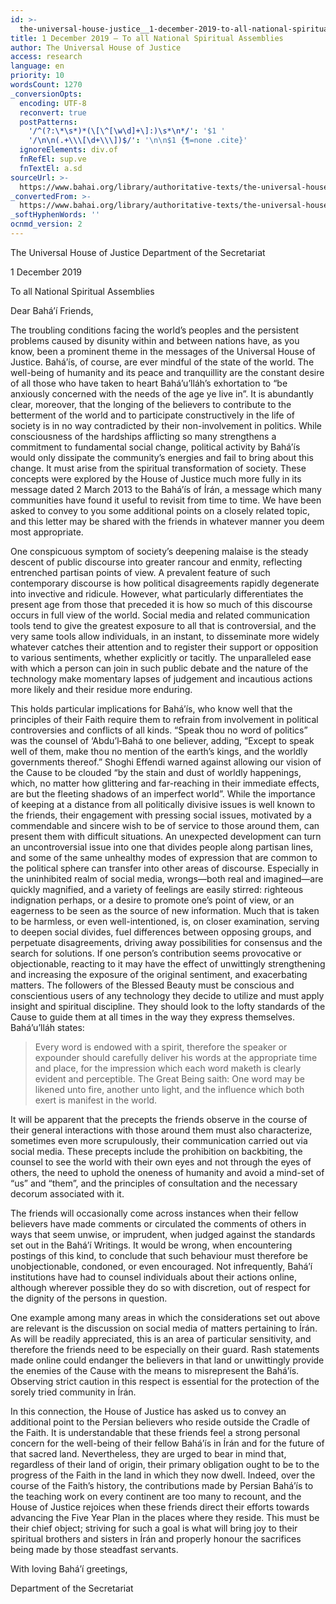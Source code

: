 ```yaml
---
id: >-
  the-universal-house-justice__1-december-2019-to-all-national-spiritual-assemblies__2753252209__en
title: 1 December 2019 – To all National Spiritual Assemblies
author: The Universal House of Justice
access: research
language: en
priority: 10
wordsCount: 1270
_conversionOpts:
  encoding: UTF-8
  reconvert: true
  postPatterns:
    '/^(?:\*\s*)*(\[\^[\w\d]+\]:)\s*\n*/': '$1 '
    '/\n\n(.+\\\[\d+\\\])$/': '\n\n$1 {¶=none .cite}'
  ignoreElements: div.of
  fnRefEl: sup.ve
  fnTextEl: a.sd
sourceUrl: >-
  https://www.bahai.org/library/authoritative-texts/the-universal-house-of-justice/messages/20191201_001/20191201_001.xhtml
_convertedFrom: >-
  https://www.bahai.org/library/authoritative-texts/the-universal-house-of-justice/messages/20191201_001/20191201_001.xhtml
_softHyphenWords: ''
ocnmd_version: 2
---
```

The Universal House of Justice
Department of the Secretariat

1 December 2019

To all National Spiritual Assemblies

Dear Bahá’í Friends,

The troubling conditions facing the world’s peoples and the persistent problems caused by disunity within and between nations have, as you know, been a prominent theme in the messages of the Universal House of Justice. Bahá’ís, of course, are ever mindful of the state of the world. The well-being of humanity and its peace and tranquillity are the constant desire of all those who have taken to heart Bahá’u’lláh’s exhortation to “be anxiously concerned with the needs of the age ye live in”. It is abundantly clear, moreover, that the longing of the believers to contribute to the betterment of the world and to participate constructively in the life of society is in no way contradicted by their non-involvement in politics. While consciousness of the hardships afflicting so many strengthens a commitment to fundamental social change, political activity by Bahá’ís would only dissipate the community’s energies and fail to bring about this change. It must arise from the spiritual transformation of society. These concepts were explored by the House of Justice much more fully in its message dated 2 March 2013 to the Bahá’ís of Írán, a message which many communities have found it useful to revisit from time to time. We have been asked to convey to you some additional points on a closely related topic, and this letter may be shared with the friends in whatever manner you deem most appropriate.

One conspicuous symptom of society’s deepening malaise is the steady descent of public discourse into greater rancour and enmity, reflecting entrenched partisan points of view. A prevalent feature of such contemporary discourse is how political disagreements rapidly degenerate into invective and ridicule. However, what particularly differentiates the present age from those that preceded it is how so much of this discourse occurs in full view of the world. Social media and related communication tools tend to give the greatest exposure to all that is controversial, and the very same tools allow individuals, in an instant, to disseminate more widely whatever catches their attention and to register their support or opposition to various sentiments, whether explicitly or tacitly. The unparalleled ease with which a person can join in such public debate and the nature of the technology make momentary lapses of judgement and incautious actions more likely and their residue more enduring.

This holds particular implications for Bahá’ís, who know well that the principles of their Faith require them to refrain from involvement in political controversies and conflicts of all kinds. “Speak thou no word of politics” was the counsel of ‘Abdu’l‑Bahá to one believer, adding, “Except to speak well of them, make thou no mention of the earth’s kings, and the worldly governments thereof.” Shoghi Effendi warned against allowing our vision of the Cause to be clouded “by the stain and dust of worldly happenings, which, no matter how glittering and far-reaching in their immediate effects, are but the fleeting shadows of an imperfect world”. While the importance of keeping at a distance from all politically divisive issues is well known to the friends, their engagement with pressing social issues, motivated by a commendable and sincere wish to be of service to those around them, can present them with difficult situations. An unexpected development can turn an uncontroversial issue into one that divides people along partisan lines, and some of the same unhealthy modes of expression that are common to the political sphere can transfer into other areas of discourse. Especially in the uninhibited realm of social media, wrongs—both real and imagined—are quickly magnified, and a variety of feelings are easily stirred: righteous indignation perhaps, or a desire to promote one’s point of view, or an eagerness to be seen as the source of new information. Much that is taken to be harmless, or even well-intentioned, is, on closer examination, serving to deepen social divides, fuel differences between opposing groups, and perpetuate disagreements, driving away possibilities for consensus and the search for solutions. If one person’s contribution seems provocative or objectionable, reacting to it may have the effect of unwittingly strengthening and increasing the exposure of the original sentiment, and exacerbating matters. The followers of the Blessed Beauty must be conscious and conscientious users of any technology they decide to utilize and must apply insight and spiritual discipline. They should look to the lofty standards of the Cause to guide them at all times in the way they express themselves. Bahá’u’lláh states:

> Every word is endowed with a spirit, therefore the speaker or expounder should carefully deliver his words at the appropriate time and place, for the impression which each word maketh is clearly evident and perceptible. The Great Being saith: One word may be likened unto fire, another unto light, and the influence which both exert is manifest in the world.

It will be apparent that the precepts the friends observe in the course of their general interactions with those around them must also characterize, sometimes even more scrupulously, their communication carried out via social media. These precepts include the prohibition on backbiting, the counsel to see the world with their own eyes and not through the eyes of others, the need to uphold the oneness of humanity and avoid a mind-set of “us” and “them”, and the principles of consultation and the necessary decorum associated with it.

The friends will occasionally come across instances when their fellow believers have made comments or circulated the comments of others in ways that seem unwise, or imprudent, when judged against the standards set out in the Bahá’í Writings. It would be wrong, when encountering postings of this kind, to conclude that such behaviour must therefore be unobjectionable, condoned, or even encouraged. Not infrequently, Bahá’í institutions have had to counsel individuals about their actions online, although wherever possible they do so with discretion, out of respect for the dignity of the persons in question.

One example among many areas in which the considerations set out above are relevant is the discussion on social media of matters pertaining to Írán. As will be readily appreciated, this is an area of particular sensitivity, and therefore the friends need to be especially on their guard. Rash statements made online could endanger the believers in that land or unwittingly provide the enemies of the Cause with the means to misrepresent the Bahá’ís. Observing strict caution in this respect is essential for the protection of the sorely tried community in Írán.

In this connection, the House of Justice has asked us to convey an additional point to the Persian believers who reside outside the Cradle of the Faith. It is understandable that these friends feel a strong personal concern for the well-being of their fellow Bahá’ís in Írán and for the future of that sacred land. Nevertheless, they are urged to bear in mind that, regardless of their land of origin, their primary obligation ought to be to the progress of the Faith in the land in which they now dwell. Indeed, over the course of the Faith’s history, the contributions made by Persian Bahá’ís to the teaching work on every continent are too many to recount, and the House of Justice rejoices when these friends direct their efforts towards advancing the Five Year Plan in the places where they reside. This must be their chief object; striving for such a goal is what will bring joy to their spiritual brothers and sisters in Írán and properly honour the sacrifices being made by those steadfast servants.

With loving Bahá’í greetings,

Department of the Secretariat
